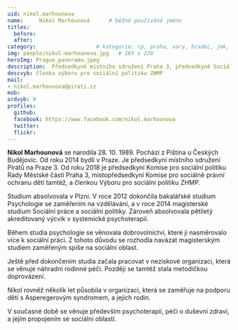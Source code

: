 ```yaml
---
uid: nikol.marhounova
name:     Nikol Marhounová  	# běžně používáné jméno
titles:
  before: 
  after:
category:                 	# kategorie: rp, praha, vary, hradec, jmk, senat
img: people/nikol-marhounova.jpg   # 165 x 220
heroImg: Prague_panorama.jpeg
description:  Předsedkyně místního sdružení Praha 3, předsedkyně Sociální komise rady MČ Praha 3    	# kratký popis, max 160 znaků
descvyb: členka výboru pro sociální politiku ZHMP
mail:
- nikol.marhounova@pirati.cz
mob:
ordvyb: 9
profiles:
  github:       
  facebook: https://www.facebook.com/nikol.marhounova
  twitter: 		  
  flickr:		  
---
```


**Nikol Marhounová** se narodila 28. 10. 1989. Pochází z Pištína u Českých Budějovic. Od roku 2014 bydlí v Praze. Je předsedkyní místního sdružení Pirátů na Praze 3. Od roku 2018 je předsedkyní Komise pro sociální politiku Rady Městské části Praha 3, místopředsedkyní Komise pro sociálně právní ochranu dětí tamtéž, a členkou Výboru pro sociální politiku ZHMP.

Studium absolvovala v Plzni. V roce 2012 dokončila bakalářské studium Psychologie se zaměřením na vzdělávání, a v roce 2014 magisterské studium Sociální práce a sociální politiky. Zároveň absolvovala pětiletý akreditovaný výcvik v systemické psychoterapii.

Během studia psychologie se věnovala dobrovolnictví, které ji nasměrovalo více k sociální práci. Z tohoto důvodu se rozhodla navázat magisterským studiem zaměřeným spíše na sociální oblast.

Ještě před dokončením studia začala pracovat v neziskové organizaci, která se věnuje náhradní rodinné péči. Později se tamtéž stala metodičkou doprovázení.

Nikol rovněž několik let působila v organizaci, která se zaměřuje na podporu dětí s Asperegerovým syndromem, a jejich rodin.

V současné době se věnuje především psychoterapii, péči o duševní zdraví, a jejím propojením se sociální oblastí.
